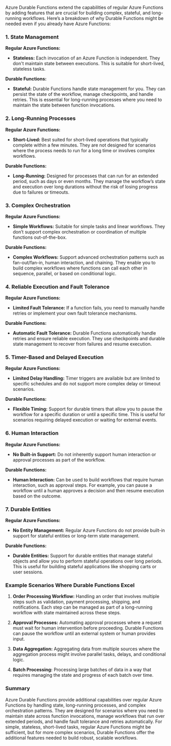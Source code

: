 Azure Durable Functions extend the capabilities of regular Azure Functions by adding features that are crucial for building complex, stateful, and long-running workflows. Here’s a breakdown of why Durable Functions might be needed even if you already have Azure Functions:

### 1. **State Management**

**Regular Azure Functions:**

- **Stateless:** Each invocation of an Azure Function is independent. They don't maintain state between executions. This is suitable for short-lived, stateless tasks.

**Durable Functions:**

- **Stateful:** Durable Functions handle state management for you. They can persist the state of the workflow, manage checkpoints, and handle retries. This is essential for long-running processes where you need to maintain the state between function invocations.

### 2. **Long-Running Processes**

**Regular Azure Functions:**

- **Short-Lived:** Best suited for short-lived operations that typically complete within a few minutes. They are not designed for scenarios where the process needs to run for a long time or involves complex workflows.

**Durable Functions:**

- **Long-Running:** Designed for processes that can run for an extended period, such as days or even months. They manage the workflow’s state and execution over long durations without the risk of losing progress due to failures or timeouts.

### 3. **Complex Orchestration**

**Regular Azure Functions:**

- **Simple Workflows:** Suitable for simple tasks and linear workflows. They don’t support complex orchestration or coordination of multiple functions out-of-the-box.

**Durable Functions:**

- **Complex Workflows:** Support advanced orchestration patterns such as fan-out/fan-in, human interaction, and chaining. They enable you to build complex workflows where functions can call each other in sequence, parallel, or based on conditional logic.

### 4. **Reliable Execution and Fault Tolerance**

**Regular Azure Functions:**

- **Limited Fault Tolerance:** If a function fails, you need to manually handle retries or implement your own fault tolerance mechanisms.

**Durable Functions:**

- **Automatic Fault Tolerance:** Durable Functions automatically handle retries and ensure reliable execution. They use checkpoints and durable state management to recover from failures and resume execution.

### 5. **Timer-Based and Delayed Execution**

**Regular Azure Functions:**

- **Limited Delay Handling:** Timer triggers are available but are limited to specific schedules and do not support more complex delay or timeout scenarios.

**Durable Functions:**

- **Flexible Timing:** Support for durable timers that allow you to pause the workflow for a specific duration or until a specific time. This is useful for scenarios requiring delayed execution or waiting for external events.

### 6. **Human Interaction**

**Regular Azure Functions:**

- **No Built-in Support:** Do not inherently support human interaction or approval processes as part of the workflow.

**Durable Functions:**

- **Human Interaction:** Can be used to build workflows that require human interaction, such as approval steps. For example, you can pause a workflow until a human approves a decision and then resume execution based on the outcome.

### 7. **Durable Entities**

**Regular Azure Functions:**

- **No Entity Management:** Regular Azure Functions do not provide built-in support for stateful entities or long-term state management.

**Durable Functions:**

- **Durable Entities:** Support for durable entities that manage stateful objects and allow you to perform stateful operations over long periods. This is useful for building stateful applications like shopping carts or user sessions.

### Example Scenarios Where Durable Functions Excel

1. **Order Processing Workflow:** Handling an order that involves multiple steps such as validation, payment processing, shipping, and notifications. Each step can be managed as part of a long-running workflow with state maintained across these steps.
    
2. **Approval Processes:** Automating approval processes where a request must wait for human intervention before proceeding. Durable Functions can pause the workflow until an external system or human provides input.
    
3. **Data Aggregation:** Aggregating data from multiple sources where the aggregation process might involve parallel tasks, delays, and conditional logic.
    
4. **Batch Processing:** Processing large batches of data in a way that requires managing the state and progress of each batch over time.
    

### Summary

Azure Durable Functions provide additional capabilities over regular Azure Functions by handling state, long-running processes, and complex orchestration patterns. They are designed for scenarios where you need to maintain state across function invocations, manage workflows that run over extended periods, and handle fault tolerance and retries automatically. For simple, stateless, short-lived tasks, regular Azure Functions might be sufficient, but for more complex scenarios, Durable Functions offer the additional features needed to build robust, scalable workflows.